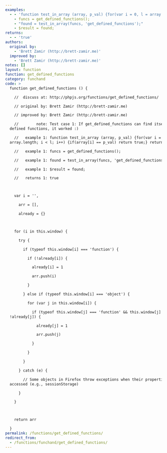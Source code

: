 ```yaml
---
examples:
  - - 'function test_in_array (array, p_val) {for(var i = 0, l = array.length; i < l; i++) {if(array[i] == p_val) return true;} return false;}'
    - funcs = get_defined_functions();
    - "found = test_in_array(funcs, 'get_defined_functions');"
    - $result = found;
returns:
  - - 'true'
authors:
  original by:
    - 'Brett Zamir (http://brett-zamir.me)'
  improved by:
    - 'Brett Zamir (http://brett-zamir.me)'
notes: []
layout: function
function: get_defined_functions
category: funchand
code: >
  function get_defined_functions () {

    //  discuss at: http://phpjs.org/functions/get_defined_functions/

    // original by: Brett Zamir (http://brett-zamir.me)

    // improved by: Brett Zamir (http://brett-zamir.me)

    //        note: Test case 1: If get_defined_functions can find itself in the
  defined functions, it worked :)

    //   example 1: function test_in_array (array, p_val) {for(var i = 0, l =
  array.length; i < l; i++) {if(array[i] == p_val) return true;} return false;}

    //   example 1: funcs = get_defined_functions();

    //   example 1: found = test_in_array(funcs, 'get_defined_functions');

    //   example 1: $result = found;

    //   returns 1: true



    var i = '',

      arr = [],

      already = {}



    for (i in this.window) {

      try {

        if (typeof this.window[i] === 'function') {

          if (!already[i]) {

            already[i] = 1

            arr.push(i)

          }

        } else if (typeof this.window[i] === 'object') {

          for (var j in this.window[i]) {

            if (typeof this.window[j] === 'function' && this.window[j] &&
  !already[j]) {

              already[j] = 1

              arr.push(j)

            }

          }

        }

      } catch (e) {

        // Some objects in Firefox throw exceptions when their properties are
  accessed (e.g., sessionStorage)

      }

    }



    return arr

  }
permalink: /functions/get_defined_functions/
redirect_from:
  - /functions/funchand/get_defined_functions/
---
```


<!-- WARNING! This file is auto generated by `npm run web:inject`, do not edit by hand -->
